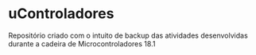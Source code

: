 # uControladores
Repositório criado com o intuito de backup das atividades desenvolvidas durante a cadeira de Microcontroladores 18.1

